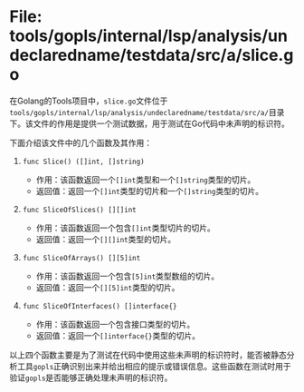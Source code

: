 # File: tools/gopls/internal/lsp/analysis/undeclaredname/testdata/src/a/slice.go

在Golang的Tools项目中，`slice.go`文件位于`tools/gopls/internal/lsp/analysis/undeclaredname/testdata/src/a/`目录下。该文件的作用是提供一个测试数据，用于测试在Go代码中未声明的标识符。

下面介绍该文件中的几个函数及其作用：

1. `func Slice() ([]int, []string)`
   - 作用：该函数返回一个`[]int`类型和一个`[]string`类型的切片。
   - 返回值：返回一个`[]int`类型的切片和一个`[]string`类型的切片。

2. `func SliceOfSlices() [][]int`
   - 作用：该函数返回一个包含`[]int`类型切片的切片。
   - 返回值：返回一个`[][]int`类型的切片。

3. `func SliceOfArrays() [][5]int`
   - 作用：该函数返回一个包含`[5]int`类型数组的切片。
   - 返回值：返回一个`[][5]int`类型的切片。

4. `func SliceOfInterfaces() []interface{}`
   - 作用：该函数返回一个包含接口类型的切片。
   - 返回值：返回一个`[]interface{}`类型的切片。

以上四个函数主要是为了测试在代码中使用这些未声明的标识符时，能否被静态分析工具`gopls`正确识别出来并给出相应的提示或错误信息。这些函数在测试时用于验证`gopls`是否能够正确处理未声明的标识符。

